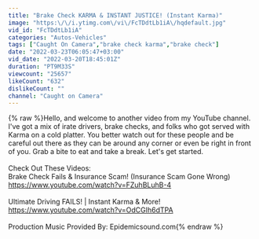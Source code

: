 ```yaml
---
title: "Brake Check KARMA & INSTANT JUSTICE! (Instant Karma)"
image: "https:\/\/i.ytimg.com\/vi\/FcTDdtLb1iA\/hqdefault.jpg"
vid_id: "FcTDdtLb1iA"
categories: "Autos-Vehicles"
tags: ["Caught On Camera","brake check karma","brake check"]
date: "2022-03-23T06:05:47+03:00"
vid_date: "2022-03-20T18:45:01Z"
duration: "PT9M33S"
viewcount: "25657"
likeCount: "632"
dislikeCount: ""
channel: "Caught on Camera"
---
```

{% raw %}Hello, and welcome to another video from my YouTube channel. I've got a mix of irate drivers, brake checks, and folks who got served with Karma on a cold platter. You better watch out for these people and be careful out there as they can be around any corner or even be right in front of you. Grab a bite to eat and take a break. Let's get started. <br /><br />Check Out These Videos:<br />Brake Check Fails &amp; Insurance Scam! (Insurance Scam Gone Wrong)<br /><a rel="nofollow" target="blank" href="https://www.youtube.com/watch?v=FZuhBLuhB-4">https://www.youtube.com/watch?v=FZuhBLuhB-4</a><br /><br />Ultimate Driving FAILS! | Instant Karma &amp; More!<br /><a rel="nofollow" target="blank" href="https://www.youtube.com/watch?v=OdCGIh6dTPA">https://www.youtube.com/watch?v=OdCGIh6dTPA</a><br /><br />Production Music Provided By: Epidemicsound.com{% endraw %}
